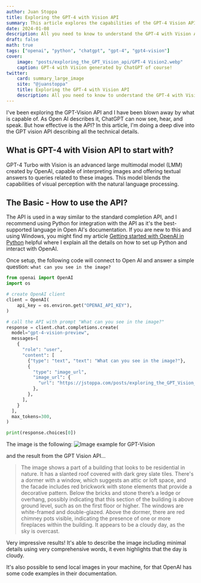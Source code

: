 ```yaml
---
author: Juan Stoppa
title: Exploring the GPT-4 with Vision API
summary: This article explores the capabilities of the GPT-4 Vision API with an example of each case including more complex scenarios such as object location.
date: 2024-01-08
description: All you need to know to understand the GPT-4 with Vision API.
draft: false
math: true
tags: ["openai", "python", "chatgpt", "gpt-4", "gpt4-vision"]
cover:
    image: "posts/exploring_the_GPT_Vision_api/GPT-4 Vision2.webp"
    caption: GPT-4 with Vision generated by ChatGPT of course!
twitter:
    card: summary_large_image
    site: "@juanstoppa"
    title: Exploring the GPT-4 with Vision API
    description: All you need to know to understand the GPT-4 with Vision API.
---
```


I've been exploring the GPT-Vision API and I have been blown away by what is capable of. As Open AI describes it, ChatGPT can now see, hear, and speak. But how effective is the API? In this article, I'm doing a deep dive into the GPT vision API describing all the technical details. 

## What is GPT-4 with Vision API to start with?

GPT-4 Turbo with Vision is an advanced large multimodal model (LMM) created by OpenAI, capable of interpreting images and offering textual answers to queries related to these images. This model blends the capabilities of visual perception with the natural language processing. 

## The Basic - How to use the API?

The API is used in a way similar to the standard completion API, and I recommend using Python for integration with the API as it's the best-supported language in Open AI's documentation. If you are new to this and using Windows, you might find my article [Getting started with OpenAI in Python](/posts/getting_started_with_openai_in_python/post/) helpful where I explain all the details on how to set up Python and interact with OpenAI.

Once setup, the following code will connect to Open AI and answer a simple question: 
`what can you see in the image?`

```python
from openai import OpenAI
import os

# create OpenAI client
client = OpenAI(
    api_key = os.environ.get("OPENAI_API_KEY"),
)

# call the API with prompt "What can you see in the image?"
response = client.chat.completions.create(
  model="gpt-4-vision-preview",
  messages=[
    {
      "role": "user",
      "content": [
        {"type": "text", "text": "What can you see in the image?"},
        {
          "type": "image_url",
          "image_url": {
            "url": "https://jstoppa.com/posts/exploring_the_GPT_Vision_api/GPTVision_example1.png",
          },
        },
      ],
    }
  ],
  max_tokens=300,
)

print(response.choices[0])
```

The image is the following:
![Image example for GPT-Vision](/posts/exploring_the_GPT_Vision_api/GPTVision_example1.png)  

and the result from the GPT Vision API... 

> The image shows a part of a building that looks to be residential in nature. It has a slanted roof covered with dark grey slate tiles. There's a dormer with a window, which suggests an attic or loft space, and the facade includes red brickwork with stone elements that provide a decorative pattern. Below the bricks and stone there’s a ledge or overhang, possibly indicating that this section of the building is above ground level, such as on the first floor or higher. The windows are white-framed and double-glazed. Above the dormer, there are red chimney pots visible, indicating the presence of one or more fireplaces within the building. It appears to be a cloudy day, as the sky is overcast.

Very impressive results! It's able to describe the image including minimal details using very comprehensive words, it even highlights that the day is cloudy.

It's also possible to send local images in your machine, for that OpenAI has some code examples in their documentation.



